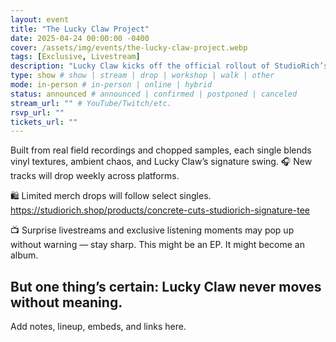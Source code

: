 ```yaml
---
layout: event
title: "The Lucky Claw Project"
date: 2025-04-24 00:00:00 -0400
cover: /assets/img/events/the-lucky-claw-project.webp
tags: [Exclusive, Livestream]
description: "Lucky Claw kicks off the official rollout of StudioRich’s latest sound collection — a raw mix of lo-fi jazz, glitch-hop, and NYC street energy."
type: show # show | stream | drop | workshop | walk | other
mode: in-person # in-person | online | hybrid
status: announced # announced | confirmed | postponed | canceled
stream_url: "" # YouTube/Twitch/etc.
rsvp_url: ""
tickets_url: ""
---
```


Built from real field recordings and chopped samples, each single blends vinyl textures, ambient chaos, and Lucky Claw’s signature swing.
🎧 New tracks will drop weekly across platforms.

🛍️ Limited merch drops will follow select singles.
https://studiorich.shop/products/concrete-cuts-studiorich-signature-tee

📺 Surprise livestreams and exclusive listening moments may pop up without warning — stay sharp.
This might be an EP. It might become an album.

## But one thing’s certain: Lucky Claw never moves without meaning.

Add notes, lineup, embeds, and links here.
